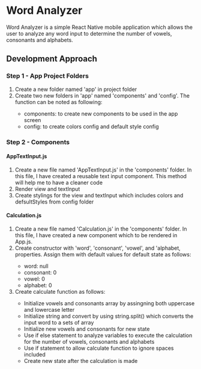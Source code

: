 # Word Analyzer
Word Analyzer is a simple React Native mobile application which allows the user to analyze any word input to determine the number of vowels, consonants and alphabets.  

## Development Approach

### Step 1 - App Project Folders
<ol>
  <li>Create a new folder named 'app' in project folder</li>
  <li>Create two new folders in 'app' named 'components' and 'config'. The function can be noted as following:</li>

<ul>
  <li>components: to create new components to be used in the app screen</li>
  <li>config: to create colors config and default style config</li>
</ul>
 
</ol>

### Step 2 - Components
#### AppTextInput.js

<ol>
  <li>Create a new file named 'AppTextInput.js' in the 'components' folder. In this file, I have created a reusable text input component. This method will help me to have a cleaner code</li>
  <li>Render view and textInput</li>
  <li>Create stylings for the view and textInput which includes colors and defsultStyles from config folder</li>
 </ol>
 
 #### Calculation.js
 
 <ol>
  <li>Create a new file named 'Calculation.js' in the 'components' folder. In this file, I have created a new component which to be rendered in App.js.</li>
  <li>Create constructor with 'word', 'consonant', 'vowel', and 'alphabet, properties. Assign them with default values for default state as follows:</li>
  
  <ul>
    <li>word: null</li>
    <li>consonant: 0</li>
    <li>vowel: 0</li>
    <li>alphabet: 0</li>
  </ul>
  
  <li>Create calculate function as follows:</li>
  <ul>
    <li>Initialize vowels and consonants array by assingning both uppercase and lowercase letter</li>
    <li>Initialize string and convert by using string.split() which converts the input word to a sets of array </li>
    <li>Initialize new vowels and consonants for new state</li>
    <li>Use if else statement to analyze variables to execute the calculation for the number of vowels, consonants and alphabets</li>
    <li>Use if statement to allow calculate function to ignore spaces included</li>
    <li>Create new state after the calculation is made</li>
  </ul>
 </ol>
